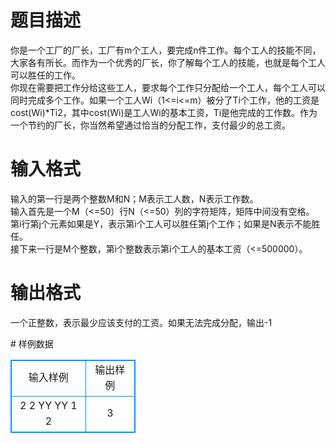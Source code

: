 # 

 
 # 题目描述 
<p>
你是一个工厂的厂长，工厂有m个工人，要完成n件工作。每个工人的技能不同，大家各有所长。而作为一个优秀的厂长，你了解每个工人的技能，也就是每个工人可以胜任的工作。<br>你现在需要把工作分给这些工人，要求每个工作只分配给一个工人，每个工人可以同时完成多个工作。如果一个工人Wi（1<=i<=m）被分了Ti个工作，他的工资是cost(Wi)*Ti2，其中cost(Wi)是工人Wi的基本工资，Ti是他完成的工作数。作为一个节约的厂长，你当然希望通过恰当的分配工作，支付最少的总工资。<br></p> 

 
 # 输入格式 
<p>
输入的第一行是两个整数M和N；M表示工人数，N表示工作数。<br>输入首先是一个M（<=50）行N（<=50）列的字符矩阵，矩阵中间没有空格。<br>第i行第j个元素如果是Y，表示第i个工人可以胜任第j个工作；如果是N表示不能胜任。<br>接下来一行是M个整数，第i个整数表示第i个工人的基本工资（<=500000）。<br></p> 

 
 # 输出格式 
<p>
一个正整数，表示最少应该支付的工资。如果无法完成分配，输出-1</p> 
# 样例数据
<style>
        table,table tr th, table tr td { border:1px solid #0094ff; }
        table { width: 200px; min-height: 25px; line-height: 25px; text-align: center; border-collapse: collapse;}   
    </style>
<table>
	<tr>
		<td>输入样例</td>
		<td>输出样例</td>
	</tr>
<tr><td>2 2
YY
YY
1 2
</td><td>3</td></tr></table>
